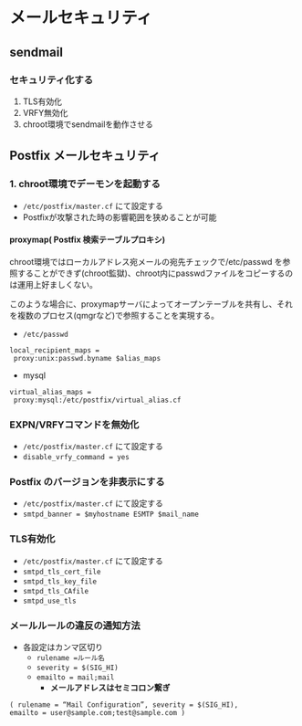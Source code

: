 # メールセキュリティ

## sendmail

### セキュリティ化する
  1. TLS有効化
  1. VRFY無効化
  1. chroot環境でsendmailを動作させる

## Postfix メールセキュリティ

### 1. chroot環境でデーモンを起動する
  - `/etc/postfix/master.cf` にて設定する
  - Postfixが攻撃された時の影響範囲を狭めることが可能

#### proxymap( Postfix 検索テーブルプロキシ)

chroot環境ではローカルアドレス宛メールの宛先チェックで/etc/passwd を参照することができず(chroot監獄)、chroot内にpasswdファイルをコピーするのは運用上好ましくない。

このような場合に、proxymapサーバによってオープンテーブルを共有し、それを複数のプロセス(qmgrなど)で参照することを実現する。

 - `/etc/passwd`

 ```
local_recipient_maps =
  proxy:unix:passwd.byname $alias_maps
```

 - mysql

 ```
virtual_alias_maps =
  proxy:mysql:/etc/postfix/virtual_alias.cf
```

### EXPN/VRFYコマンドを無効化
  - `/etc/postfix/master.cf` にて設定する
  - `disable_vrfy_command = yes`

### Postfix のバージョンを非表示にする
  - `/etc/postfix/master.cf` にて設定する
  - `smtpd_banner = $myhostname ESMTP $mail_name`

### TLS有効化
  - `/etc/postfix/master.cf` にて設定する
  - `smtpd_tls_cert_file`
  - `smtpd_tls_key_file`
  - `smtpd_tls_CAfile`
  - `smtpd_use_tls`

### メールルールの違反の通知方法
  - 各設定はカンマ区切り
    - `rulename =ルール名`
    - `severity = $(SIG_HI)`
    - `emailto = mail;mail`
      - **メールアドレスはセミコロン繋ぎ**

 ```
 ( rulename = “Mail Configuration”, severity = $(SIG_HI),
 emailto = user@sample.com;test@sample.com )
 ```
 
